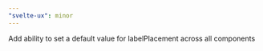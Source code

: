 ```yaml
---
"svelte-ux": minor
---
```


Add ability to set a default value for labelPlacement across all components
